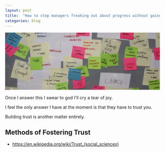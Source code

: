 ```yaml
---
layout: post
title:  "How to stop managers freaking out about progress without going full-agile"
categories: blog
---
```


<img class="fit image" src="/images/full-agile-trust/card-wall.png" title="https://www.flickr.com/photos/vancouverfilmschool/5331017892/in/photolist-985RTA-Bx7yyf-ABTUjE-3paWa5-Bzqu8H-982HSF-abuNZz-9dTsfj-de7zSK-7CiWah-gG5tkQ-B1UJi2-4pewTp-Bs8ibK-cmgswG-GGsSn-cmgE6u-7GpW1s-7Gm19r-9dQoE6-6MfY9M-pibhYF-DWdGA-uxgZq-8VBRBX-aghWM9-agfcea-5sXSCT-985S8U-7VuYrD-7VuYwF-fBgcPD-4KHaJD-9dQpr8-4KHaSk-aghWN5-dTGid3-aghWX1-aghWK1-7xbdLo-aPMVLp-8bB8gn-dTGhjY-mDbZND-9MpqGa-5rW57Y-9dTrYY-9dQp72-agfcpX-9Whz2q" />

Once I answer this I swear to god I'll cry a tear of joy.

I feel the only answer I have at the moment is that
they have to trust you.

Building trust is another matter entirely.

<!--more-->

## Methods of Fostering Trust

* <https://en.wikipedia.org/wiki/Trust_(social_sciences)>
